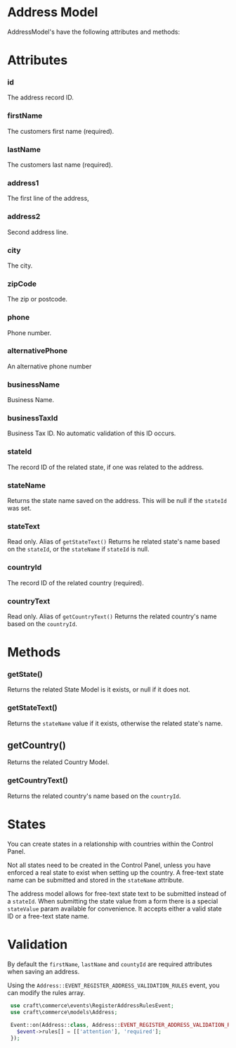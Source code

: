 # Address Model

AddressModel's have the following attributes and methods:

# Attributes

### id
The address record ID.

### firstName
The customers first name (required).

### lastName
The customers last name (required).

### address1
The first line of the address,

### address2
Second address line.

### city
The city.

### zipCode
The zip or postcode.

### phone
Phone number.

### alternativePhone
An alternative phone number

### businessName
Business Name.

### businessTaxId
Business Tax ID. No automatic validation of this ID occurs.

### stateId
The record ID of the related state, if one was related to the address. 

### stateName
Returns the state name saved on the address. This will be null if the `stateId` was set.

### stateText
Read only. Alias of `getStateText()`
Returns he related state's name based on the `stateId`, or the `stateName` if `stateId` is null.

### countryId
The record ID of the related country (required).

### countryText
Read only. Alias of `getCountryText()`
Returns the related country's name based on the `countryId`.

# Methods

### getState()
Returns the related State Model is it exists, or null if it does not.

### getStateText()
Returns the `stateName` value if it exists, otherwise the related state's name.

## getCountry()
Returns the related Country Model.

### getCountryText()
Returns the related country's name based on the `countryId`.

# States

You can create states in a relationship with countries within the Control Panel.

Not all states need to be created in the Control Panel, unless you have enforced a real state to exist when setting up the country. A free-text state name can be submitted and stored in the `stateName` attribute.

The address model allows for free-text state text to be submitted instead of a `stateId`. When submitting the state value from a form there is a special `stateValue` param available for convenience. It accepts either a valid state ID or a free-text state name.

# Validation

By default the `firstName`, `lastName` and `countyId` are required attributes when saving an address.

Using the `Address::EVENT_REGISTER_ADDRESS_VALIDATION_RULES` event, you can modify the rules array.

 ```php
  use craft\commerce\events\RegisterAddressRulesEvent;
  use craft\commerce\models\Address;
  
  Event::on(Address::class, Address::EVENT_REGISTER_ADDRESS_VALIDATION_RULES, function(RegisterAddressRulesEvent $event) {
    $event->rules[] = [['attention'], 'required'];
  });
```

